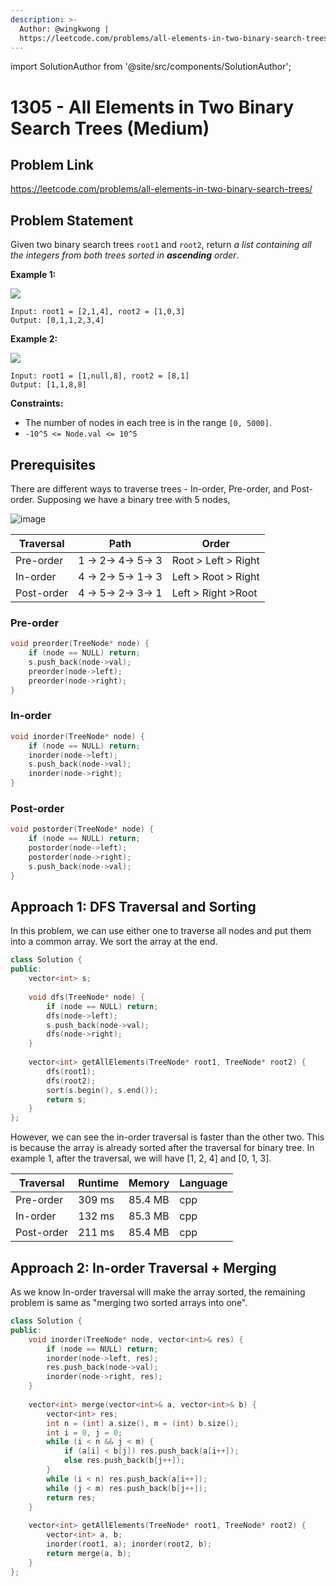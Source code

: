 ```yaml
---
description: >-
  Author: @wingkwong |
  https://leetcode.com/problems/all-elements-in-two-binary-search-trees/
---
```


import SolutionAuthor from '@site/src/components/SolutionAuthor';

# 1305 - All Elements in Two Binary Search Trees (Medium)

## Problem Link

https://leetcode.com/problems/all-elements-in-two-binary-search-trees/

## Problem Statement

Given two binary search trees `root1` and `root2`, return _a list containing all the integers from both trees sorted in **ascending** order_.

**Example 1:**

![](https://assets.leetcode.com/uploads/2019/12/18/q2-e1.png)

```
Input: root1 = [2,1,4], root2 = [1,0,3]
Output: [0,1,1,2,3,4]
```

**Example 2:**

![](https://assets.leetcode.com/uploads/2019/12/18/q2-e5-.png)

```
Input: root1 = [1,null,8], root2 = [8,1]
Output: [1,1,8,8]
```

**Constraints:**

* The number of nodes in each tree is in the range `[0, 5000]`.
* `-10^5 <= Node.val <= 10^5`

## Prerequisites

There are different ways to traverse trees - In-order, Pre-order, and Post-order. Supposing we have a binary tree with 5 nodes,

![image](https://user-images.githubusercontent.com/35857179/168303628-5830a3ca-7e36-4751-893b-09443e44bdc7.png)

| Traversal  | Path               | Order               |
| ---------- | ------------------ | ------------------- |
| Pre-order  | 1 -> 2-> 4-> 5-> 3 | Root > Left > Right |
| In-order   | 4 -> 2-> 5-> 1-> 3 | Left > Root > Right |
| Post-order | 4 -> 5-> 2-> 3-> 1 | Left > Right >Root  |

### Pre-order

```cpp
void preorder(TreeNode* node) {
    if (node == NULL) return;
    s.push_back(node->val);
    preorder(node->left);
    preorder(node->right);
}
```

### In-order

```cpp
void inorder(TreeNode* node) {
    if (node == NULL) return;
    inorder(node->left);
    s.push_back(node->val);
    inorder(node->right);
}
```

### Post-order

```cpp
void postorder(TreeNode* node) {
    if (node == NULL) return;
    postorder(node->left);
    postorder(node->right);
    s.push_back(node->val);
}
```

## Approach 1: DFS Traversal and Sorting

In this problem, we can use either one to traverse all nodes and put them into a common array. We sort the array at the end.

<SolutionAuthor name="@wingkwong"/>

```cpp
class Solution {
public:
    vector<int> s;
    
    void dfs(TreeNode* node) {
        if (node == NULL) return;
        dfs(node->left);
        s.push_back(node->val);
        dfs(node->right);
    }
    
    vector<int> getAllElements(TreeNode* root1, TreeNode* root2) {
        dfs(root1);
        dfs(root2);
        sort(s.begin(), s.end());
        return s;
    }
};
```

However, we can see the in-order traversal is faster than the other two. This is because the array is already sorted after the traversal for binary tree. In example 1, after the traversal, we will have \[1, 2, 4] and \[0, 1, 3].

| Traversal  | Runtime | Memory  | Language |
| ---------- | ------- | ------- | -------- |
| Pre-order  | 309 ms  | 85.4 MB | cpp      |
| In-order   | 132 ms  | 85.3 MB | cpp      |
| Post-order | 211 ms  | 85.4 MB | cpp      |

## Approach 2: In-order Traversal + Merging

As we know In-order traversal will make the array sorted, the remaining problem is same as "merging two sorted arrays into one". 

<SolutionAuthor name="@wingkwong"/>

```cpp
class Solution {
public:
    void inorder(TreeNode* node, vector<int>& res) {
        if (node == NULL) return;
        inorder(node->left, res);
        res.push_back(node->val);
        inorder(node->right, res);
    }
    
    vector<int> merge(vector<int>& a, vector<int>& b) {
        vector<int> res;
        int n = (int) a.size(), m = (int) b.size();
        int i = 0, j = 0;
        while (i < n && j < m) {
            if (a[i] < b[j]) res.push_back(a[i++]);
            else res.push_back(b[j++]);
        }
        while (i < n) res.push_back(a[i++]);
        while (j < m) res.push_back(b[j++]);
        return res;
    }
    
    vector<int> getAllElements(TreeNode* root1, TreeNode* root2) {
        vector<int> a, b;
        inorder(root1, a); inorder(root2, b);
        return merge(a, b);
    }
};
```
